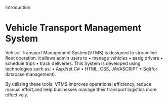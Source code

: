 Introduction 
# Vehicle Transport Management System 
Vehical Transport Management System(VTMS) is designed to streamline fleet operation. it allows admin users to • manage vehicles
   • assig drivers 
   • schedule trips
   • track deliveries.
This System is developed using technologies such as:
• Asp.Net C#
• HTML,  CSS, JAVASCRIPT 
• Sql(for database management). 

By utilizing these tools, VTMS improves operational efficiency, reduce manual effort,and help businesses manage their transport  logistics more effectively. 
